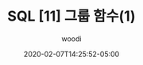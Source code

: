 ---
layout: post
title:  "SQL [11] 그룹 함수(1)"
date:   2020-02-07T14:25:52-05:00
author: woodi
categories: SQL
comments: true
---